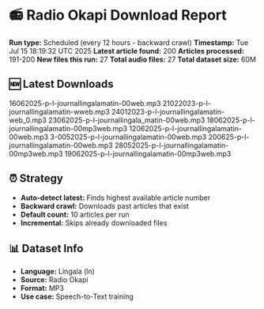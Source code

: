 # 📻 Radio Okapi Download Report

**Run type:** Scheduled (every 12 hours - backward crawl)
**Timestamp:** Tue Jul 15 18:19:32 UTC 2025
**Latest article found:** 200
**Articles processed:** 191-200
**New files this run:** 27
**Total audio files:** 27
**Total dataset size:** 60M

## 🆕 Latest Downloads
16062025-p-l-journallingalamatin-00web.mp3
21022023-p-l-journallingalamatin-wweb.mp3
24012023-p-l-journallingalamatin-web_0.mp3
23062025-p-l-journallingala_matin-00web.mp3
18062025-p-l-journallingalamatin-00mp3web.mp3
12062025-p-l-journallingalamatin-00web.mp3
3-0052025-p-l-journallingalamatin-00web.mp3
200625-p-l-journallingalamatin-00web.mp3
28052025-p-l-journallingalamatin-00mp3web.mp3
19062025-p-l-journallingalamatin-00mp3web.mp3

## ⏰ Strategy
- **Auto-detect latest:** Finds highest available article number
- **Backward crawl:** Downloads past articles that exist
- **Default count:** 10 articles per run
- **Incremental:** Skips already downloaded files

## 📊 Dataset Info
- **Language:** Lingala (ln)
- **Source:** Radio Okapi
- **Format:** MP3
- **Use case:** Speech-to-Text training
